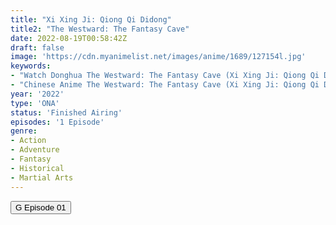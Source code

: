 ```yaml
---
title: "Xi Xing Ji: Qiong Qi Didong"
title2: "The Westward: The Fantasy Cave"
date: 2022-08-19T00:58:42Z
draft: false
image: 'https://cdn.myanimelist.net/images/anime/1689/127154l.jpg'
keywords:
- "Watch Donghua The Westward: The Fantasy Cave (Xi Xing Ji: Qiong Qi Didong) English Sub"
- "Chinese Anime The Westward: The Fantasy Cave (Xi Xing Ji: Qiong Qi Didong) English Sub"
year: '2022'
type: 'ONA'
status: 'Finished Airing'
episodes: '1 Episode'
genre:
- Action
- Adventure
- Fantasy
- Historical
- Martial Arts
---
```


<div class="d-g gg-5 ai-c">
<button onclick="window.open('?gog=xi-xing-ji-qiong-qi-didong-episode-1','_blank')">G Episode 01</button>
</div>